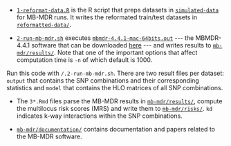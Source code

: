 
- [`1-reformat-data.R`](mb-mdr/1-reformat-data.R) is the R script that preps datasets in [`simulated-data`](simulated-data) for MB-MDR runs.
It writes the reformated train/test datasets in [`reformatted-data/`](mb-mdr/reformatted-data/).

- [`2-run-mb-mdr.sh`](mb-mdr/2-run-mb-mdr.sh) executes [`mbmdr-4.4.1-mac-64bits.out`](mb-mdr/mbmdr-4.4.1-mac-64bits.out) --- the MBMDR-4.4.1 software that can be downloaded [here](http://bio3.giga.ulg.ac.be/index.php/software/mb-mdr/) --- and writes results to [`mb-mdr/results/`](mb-mdr/results/).
Note that one of the important options that affect computation time is `-n` of which default is 1000.

Run this code with `/.2-run-mb-mdr.sh`.
There are two result files per dataset: `output` that contains the SNP combinations and their corresponding statistics and `model` that contains the HLO matrices of all SNP combinations.

- The `3*.Rmd` files parse the MB-MDR results in [`mb-mdr/results/`](mb-mdr/results/), compute the multilocus risk scores (MRS) and write them to [`mb-mdr/risks/`](mb-mdr/risks/).
`kd` indicates k-way interactions within the SNP combinations.

- [`mb-mdr/documentation/`](mb-mdr/documentation/) contains documentation and papers related to the MB-MDR software.
